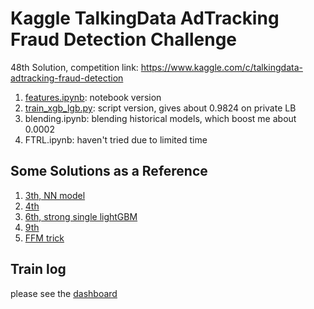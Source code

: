 # Kaggle TalkingData AdTracking Fraud Detection Challenge 
48th Solution, competition link: https://www.kaggle.com/c/talkingdata-adtracking-fraud-detection

1. [features.ipynb](https://github.com/shawnau/talkingData/blob/master/features.ipynb): notebook version
2. [train_xgb_lgb.py](https://github.com/shawnau/talkingData/blob/master/train_lgb_xgb.py): script version, gives about 0.9824 on private LB
3. blending.ipynb: blending historical models, which boost me about 0.0002
4. FTRL.ipynb: haven't tried due to limited time

## Some Solutions as a Reference

1. [3th, NN model](https://www.kaggle.com/c/talkingdata-adtracking-fraud-detection/discussion/56262#latest-325349)
2. [4th](https://www.kaggle.com/c/talkingdata-adtracking-fraud-detection/discussion/56243#latest-325397)
3. [6th, strong single lightGBM](https://www.kaggle.com/c/talkingdata-adtracking-fraud-detection/discussion)
4. [9th](https://www.kaggle.com/c/talkingdata-adtracking-fraud-detection/discussion/56279#latest-325405)
5. [FFM trick](https://www.kaggle.com/c/talkingdata-adtracking-fraud-detection/discussion/56282)

## Train log
please see the [dashboard](https://github.com/shawnau/talkingData/projects/1)
